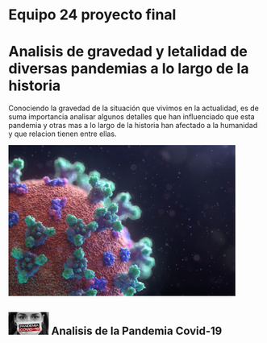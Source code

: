 # Equipo 24 proyecto final

# Analisis de gravedad y letalidad de diversas pandemias a lo largo de la historia

Conociendo la gravedad de la situación que vivimos en la actualidad, es de suma importancia analisar algunos detalles que han influenciado que esta pandemia y otras mas a lo largo de la historia han afectado a la humanidad y que relacion tienen entre ellas.

<img src="./images/pandemia.jpg" alt="Pandemia" width="450"/>

## <img src="./images/covid19.jpg" alt="Covid-19" width="80"/>  Analisis de la Pandemia Covid-19




